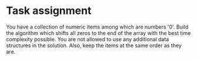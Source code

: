 # Task assignment

You have a collection of numeric items among which are numbers '0'. 
Build the algorithm which shifts all zeros to the end of the array with the best time complexity possible. 
You are not allowed to use any additional data structures in the solution. 
Also, keep the items at the same order as they are.
